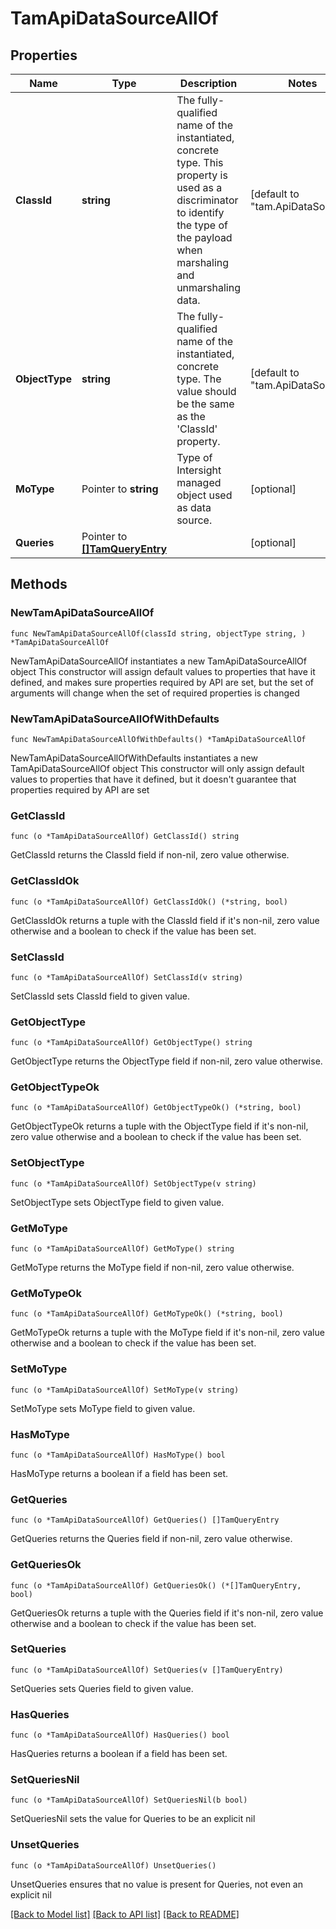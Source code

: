 # TamApiDataSourceAllOf

## Properties

Name | Type | Description | Notes
------------ | ------------- | ------------- | -------------
**ClassId** | **string** | The fully-qualified name of the instantiated, concrete type. This property is used as a discriminator to identify the type of the payload when marshaling and unmarshaling data. | [default to "tam.ApiDataSource"]
**ObjectType** | **string** | The fully-qualified name of the instantiated, concrete type. The value should be the same as the &#39;ClassId&#39; property. | [default to "tam.ApiDataSource"]
**MoType** | Pointer to **string** | Type of Intersight managed object used as data source. | [optional] 
**Queries** | Pointer to [**[]TamQueryEntry**](TamQueryEntry.md) |  | [optional] 

## Methods

### NewTamApiDataSourceAllOf

`func NewTamApiDataSourceAllOf(classId string, objectType string, ) *TamApiDataSourceAllOf`

NewTamApiDataSourceAllOf instantiates a new TamApiDataSourceAllOf object
This constructor will assign default values to properties that have it defined,
and makes sure properties required by API are set, but the set of arguments
will change when the set of required properties is changed

### NewTamApiDataSourceAllOfWithDefaults

`func NewTamApiDataSourceAllOfWithDefaults() *TamApiDataSourceAllOf`

NewTamApiDataSourceAllOfWithDefaults instantiates a new TamApiDataSourceAllOf object
This constructor will only assign default values to properties that have it defined,
but it doesn't guarantee that properties required by API are set

### GetClassId

`func (o *TamApiDataSourceAllOf) GetClassId() string`

GetClassId returns the ClassId field if non-nil, zero value otherwise.

### GetClassIdOk

`func (o *TamApiDataSourceAllOf) GetClassIdOk() (*string, bool)`

GetClassIdOk returns a tuple with the ClassId field if it's non-nil, zero value otherwise
and a boolean to check if the value has been set.

### SetClassId

`func (o *TamApiDataSourceAllOf) SetClassId(v string)`

SetClassId sets ClassId field to given value.


### GetObjectType

`func (o *TamApiDataSourceAllOf) GetObjectType() string`

GetObjectType returns the ObjectType field if non-nil, zero value otherwise.

### GetObjectTypeOk

`func (o *TamApiDataSourceAllOf) GetObjectTypeOk() (*string, bool)`

GetObjectTypeOk returns a tuple with the ObjectType field if it's non-nil, zero value otherwise
and a boolean to check if the value has been set.

### SetObjectType

`func (o *TamApiDataSourceAllOf) SetObjectType(v string)`

SetObjectType sets ObjectType field to given value.


### GetMoType

`func (o *TamApiDataSourceAllOf) GetMoType() string`

GetMoType returns the MoType field if non-nil, zero value otherwise.

### GetMoTypeOk

`func (o *TamApiDataSourceAllOf) GetMoTypeOk() (*string, bool)`

GetMoTypeOk returns a tuple with the MoType field if it's non-nil, zero value otherwise
and a boolean to check if the value has been set.

### SetMoType

`func (o *TamApiDataSourceAllOf) SetMoType(v string)`

SetMoType sets MoType field to given value.

### HasMoType

`func (o *TamApiDataSourceAllOf) HasMoType() bool`

HasMoType returns a boolean if a field has been set.

### GetQueries

`func (o *TamApiDataSourceAllOf) GetQueries() []TamQueryEntry`

GetQueries returns the Queries field if non-nil, zero value otherwise.

### GetQueriesOk

`func (o *TamApiDataSourceAllOf) GetQueriesOk() (*[]TamQueryEntry, bool)`

GetQueriesOk returns a tuple with the Queries field if it's non-nil, zero value otherwise
and a boolean to check if the value has been set.

### SetQueries

`func (o *TamApiDataSourceAllOf) SetQueries(v []TamQueryEntry)`

SetQueries sets Queries field to given value.

### HasQueries

`func (o *TamApiDataSourceAllOf) HasQueries() bool`

HasQueries returns a boolean if a field has been set.

### SetQueriesNil

`func (o *TamApiDataSourceAllOf) SetQueriesNil(b bool)`

 SetQueriesNil sets the value for Queries to be an explicit nil

### UnsetQueries
`func (o *TamApiDataSourceAllOf) UnsetQueries()`

UnsetQueries ensures that no value is present for Queries, not even an explicit nil

[[Back to Model list]](../README.md#documentation-for-models) [[Back to API list]](../README.md#documentation-for-api-endpoints) [[Back to README]](../README.md)


